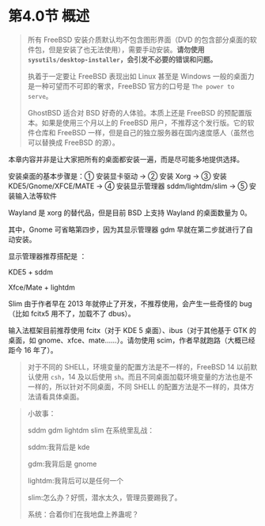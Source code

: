 # 第4.0节 概述

> 所有 FreeBSD 安装介质默认均不包含图形界面（DVD 的包含部分桌面的软件包，但是安装了也无法使用），需要手动安装。**请勿使用`sysutils/desktop-installer`，会引发不必要的错误和问题。**
>
> 执着于一定要让 FreeBSD 表现出如 Linux 甚至是 Windows 一般的桌面力是一种可望而不可即的奢求，FreeBSD 官方的口号是 `The power to serve`。
>
> GhostBSD 适合对 BSD 好奇的人体验。本质上还是 FreeBSD 的预配置版本。如果是使用三个月以上的 FreeBSD 用户，不推荐这个发行版。它的软件仓库和 FreeBSD 一样，但是自己的独立服务器在国内速度感人（虽然也可以替换成 FreeBSD 的源）。

本章内容并非是让大家把所有的桌面都安装一遍，而是尽可能多地提供选择。

安装桌面的基本步骤是：① 安装显卡驱动 -> ② 安装 Xorg -> ③ 安装 KDE5/Gnome/XFCE/MATE -> ④ 安装显示管理器 sddm/lightdm/slim -> ⑤ 安装输入法等软件

Wayland 是 xorg 的替代品，但是目前 BSD 上支持 Wayland 的桌面数量为 0。

其中，Gnome 可省略第四步，因为其显示管理器 gdm 早就在第二步就进行了自动安装。

显示管理器推荐搭配是 ：

KDE5 + sddm

Xfce/Mate + lightdm

Slim 由于作者早在 2013 年就停止了开发，不推荐使用，会产生一些奇怪的 bug （比如 fcitx5 用不了，加载不了 dbus）。

输入法框架目前推荐使用 fcitx（对于 KDE 5 桌面）、ibus（对于其他基于 GTK 的桌面，如 gnome、xfce、mate……）。请勿使用 scim，作者早就跑路（大概已经距今 16 年了）。

> 对于不同的 SHELL，环境变量的配置方法是不一样的，FreeBSD 14 以前默认使用 `csh`，14 及以后使用 `sh`。而且不同桌面加载环境变量的方法也是不一样的，所以针对不同桌面，不同 SHELL 的配置方法是不一样的，具体方法请看具体桌面。

> 小故事：
>
> sddm gdm lightdm slim 在系统里乱战：
>
> sddm:我背后是 kde
>
> gdm:我背后是 gnome
>
> lightdm:我背后可以是任何一个
>
> slim:怎么办？好慌，潜水太久，管理员要踢我了。
>
> 系统：合着你们在我地盘上养蛊呢？
